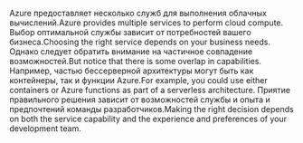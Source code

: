 <span data-ttu-id="8b065-101">Azure предоставляет несколько служб для выполнения облачных вычислений.</span><span class="sxs-lookup"><span data-stu-id="8b065-101">Azure provides multiple services to perform cloud compute.</span></span> <span data-ttu-id="8b065-102">Выбор оптимальной службы зависит от потребностей вашего бизнеса.</span><span class="sxs-lookup"><span data-stu-id="8b065-102">Choosing the right service depends on your business needs.</span></span> <span data-ttu-id="8b065-103">Однако следует обратить внимание на частичное совпадение возможностей.</span><span class="sxs-lookup"><span data-stu-id="8b065-103">But notice that there is some overlap in capabilities.</span></span> <span data-ttu-id="8b065-104">Например, частью бессерверной архитектуры могут быть как контейнеры, так и функции Azure.</span><span class="sxs-lookup"><span data-stu-id="8b065-104">For example, you could use either containers or Azure functions as part of a serverless architecture.</span></span> <span data-ttu-id="8b065-105">Приятие правильного решения зависит от возможностей службы и опыта и предпочтений команды разработчиков.</span><span class="sxs-lookup"><span data-stu-id="8b065-105">Making the right decision depends on both the service capability and the experience and preferences of your development team.</span></span>